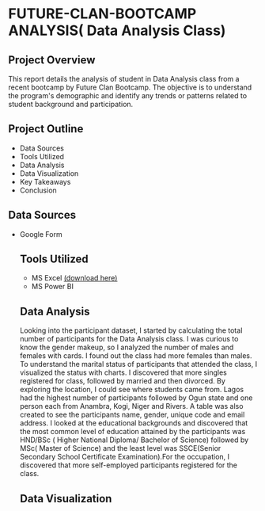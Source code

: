 # FUTURE-CLAN-BOOTCAMP ANALYSIS( Data Analysis Class) 

## Project Overview
This report details the analysis of student in Data Analysis class from a recent bootcamp by Future Clan Bootcamp. The objective is to understand the program's demographic and identify any trends or patterns related to student background and participation.

## Project Outline
- Data Sources
- Tools Utilized
- Data Analysis
- Data Visualization
- Key Takeaways
- Conclusion

## Data Sources
- Google Form

  ## Tools Utilized
  - MS Excel [(download here)](https://docs.google.com/spreadsheets/d/1slHSvA-UtOkseFsfuJJZiOL222vusWt6xEbFOXYxElQ/edit#gid=1248562073)
  - MS Power BI

  ## Data Analysis
  Looking into the participant dataset, I started by calculating the total number of participants for the Data Analysis class. I was curious to know the gender makeup, so I analyzed the number of males and females with cards. I found out the class had more females than males. To understand the marital status of participants that attended the class, I visualized the status with charts. I discovered that more singles registered for class, followed by married and then divorced. By exploring the location, I could see where students came from. Lagos had the highest number of participants followed by Ogun state and one person each from Anambra, Kogi, Niger and Rivers. A table was also created to see the participants name, gender, unique code and email address. I looked at the educational backgrounds and discovered that the most common level of education attained by the participants was HND/BSc ( Higher National Diploma/ Bachelor of Science) followed by MSc( Master of Science) and the least level was SSCE(Senior Secondary School Certificate Examination).For the occupation, I discovered that more self-employed participants registered for the class.

  ## Data Visualization
  
